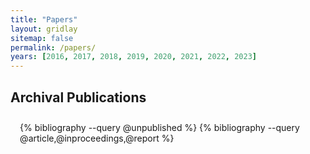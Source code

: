 ```yaml
---
title: "Papers"
layout: gridlay
sitemap: false
permalink: /papers/
years: [2016, 2017, 2018, 2019, 2020, 2021, 2022, 2023]
---
```


<style>
.jumbotron{
    padding:3%;
    padding-bottom:10px;
    padding-top:10px;
    margin-top:10px;
    margin-bottom:30px;
}
</style>

## Archival Publications

<div class="jumbotron">
{% bibliography --query @unpublished %}
{% bibliography --query @article,@inproceedings,@report %}
</div>
